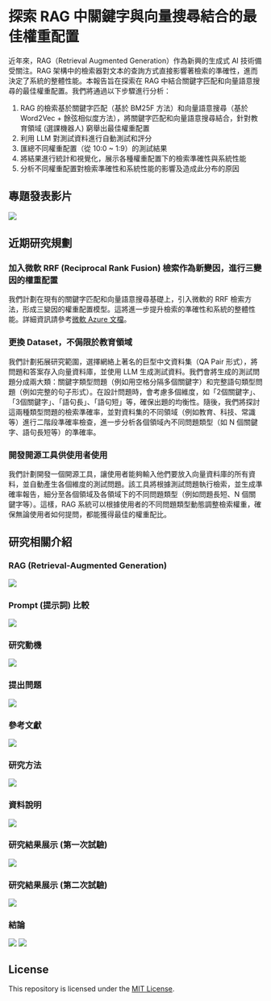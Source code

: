 # 探索 RAG 中關鍵字與向量搜尋結合的最佳權重配置
近年來，RAG（Retrieval Augmented Generation）作為新興的生成式 AI 技術備受關注。RAG 架構中的檢索器對文本的查詢方式直接影響著檢索的準確性，進而決定了系統的整體性能。本報告旨在探索在 RAG 中結合關鍵字匹配和向量語意搜尋的最佳權重配置。我們將通過以下步驟進行分析：
1. RAG 的檢索基於關鍵字匹配（基於 BM25F 方法）和向量語意搜尋（基於 Word2Vec + 餘弦相似度方法），將關鍵字匹配和向量語意搜尋結合，針對教育領域 (選課機器人) 窮舉出最佳權重配置
2. 利用 LLM 對測試資料進行自動測試和評分
3. 匯總不同權重配置（從 10:0 ~ 1:9）的測試結果
4. 將結果進行統計和視覺化，展示各種權重配置下的檢索準確性與系統性能
5. 分析不同權重配置對檢索準確性和系統性能的影響及造成此分布的原因

## 專題發表影片
[![](https://img.youtube.com/vi/TJZNO3tPgSo/0.jpg)](https://www.youtube.com/embed/TJZNO3tPgSo?si=ETXrEbdqvAJ-x8-C)

## 近期研究規劃
### 加入微軟 RRF (Reciprocal Rank Fusion) 檢索作為新變因，進行三變因的權重配置
我們計劃在現有的關鍵字匹配和向量語意搜尋基礎上，引入微軟的 RRF 檢索方法，形成三變因的權重配置模型。這將進一步提升檢索的準確性和系統的整體性能。詳細資訊請參考[微軟 Azure 文檔](https://learn.microsoft.com/en-us/azure/search/hybrid-search-ranking)。

### 更換 Dataset，不侷限於教育領域
我們計劃拓展研究範圍，選擇網絡上著名的巨型中文資料集（QA Pair 形式），將問題和答案存入向量資料庫，並使用 LLM 生成測試資料。我們會將生成的測試問題分成兩大類：關鍵字類型問題（例如用空格分隔多個關鍵字）和完整語句類型問題（例如完整的句子形式）。在設計問題時，會考慮多個維度，如「2個關鍵字」、「3個關鍵字」、「語句長」、「語句短」等，確保出題的均衡性。隨後，我們將探討這兩種類型問題的檢索準確率，並對資料集的不同領域（例如教育、科技、常識等）進行二階段準確率檢查，進一步分析各個領域內不同問題類型（如 N 個關鍵字、語句長短等）的準確率。

### 開發開源工具供使用者使用
我們計劃開發一個開源工具，讓使用者能夠輸入他們要放入向量資料庫的所有資料，並自動產生各個維度的測試問題。該工具將根據測試問題執行檢索，並生成準確率報告，細分至各個領域及各領域下的不同問題類型（例如問題長短、N 個關鍵字等）。這樣，RAG 系統可以根據使用者的不同問題類型動態調整檢索權重，確保無論使用者如何提問，都能獲得最佳的權重配比。

## 研究相關介紹

### RAG (Retrieval-Augmented Generation)
![](https://raw.githubusercontent.com/JustinHsu1019/RAG_Search_Weights/main/img/4.jpg)

### Prompt (提示詞) 比較
![](https://raw.githubusercontent.com/JustinHsu1019/RAG_Search_Weights/main/img/5.jpg)

### 研究動機
![](https://raw.githubusercontent.com/JustinHsu1019/RAG_Search_Weights/main/img/6.jpg)

### 提出問題
![](https://raw.githubusercontent.com/JustinHsu1019/RAG_Search_Weights/main/img/7.jpg)

### 參考文獻
![](https://raw.githubusercontent.com/JustinHsu1019/RAG_Search_Weights/main/img/8.jpg)

### 研究方法
![](https://raw.githubusercontent.com/JustinHsu1019/RAG_Search_Weights/main/img/9.jpg)

### 資料說明
![](https://raw.githubusercontent.com/JustinHsu1019/RAG_Search_Weights/main/img/10.jpg)

### 研究結果展示 (第一次試驗)
![](https://raw.githubusercontent.com/JustinHsu1019/RAG_Search_Weights/main/img/11.jpg)

### 研究結果展示 (第二次試驗)
![](https://raw.githubusercontent.com/JustinHsu1019/RAG_Search_Weights/main/img/12.jpg)

### 結論
![](https://raw.githubusercontent.com/JustinHsu1019/RAG_Search_Weights/main/img/13.jpg)
![](https://raw.githubusercontent.com/JustinHsu1019/RAG_Search_Weights/main/img/14.jpg)

## License
This repository is licensed under the [MIT License](https://github.com/JustinHsu1019/RAG_Search_Weights/blob/main/LICENSE).
